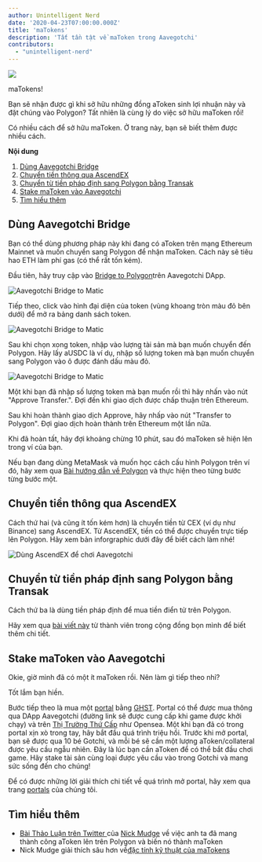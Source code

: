 ```yaml
---
author: Unintelligent Nerd
date: '2020-04-23T07:00:00.000Z'
title: 'maTokens'
description: 'Tất tần tật về maToken trong Aavegotchi'
contributors:
  - "unintelligent-nerd"
---
```


<div class="headerImageContainer">
<img class="headerImage" src="/matokens/matoken.png">
<p class="headerImageText">maTokens!</p>
</div>

Bạn sẽ nhận được gì khi sở hữu những đồng aToken sinh lợi nhuận này và đặt chúng vào Polygon? Tất nhiên là cùng lý do việc sở hữu maToken rồi!

Có nhiều cách để sở hữu maToken. Ở trang này, bạn sẽ biết thêm được nhiều cách.

<div class="contentsBox">

**Nội dung**

<ol>
<li><a href=#using-the-aavegotchi-bridge>Dùng Aavegotchi Bridge</a></li>
<li><a href=#bridging-through-ascendex>Chuyển tiền thông qua AscendEX</a></li>
<li><a href=#fiat-to-polygon-using-transak>Chuyển từ tiền pháp định sang Polygon bằng Transak</a></li>
<li><a href=#staking-matokens-into-aavegotchis>Stake maToken vào Aavegotchi</a></li>
<li><a href=#learn-more>Tìm hiểu thêm</a></li>
</ol>

</div>

## Dùng Aavegotchi Bridge

Bạn có thể dùng phương pháp này khi đang có aToken trên mạng Ethereum Mainnet và muốn chuyển sang Polygon để nhận maToken. Cách này sẽ tiêu hao ETH làm phí gas (có thể rất tốn kém).

Đầu tiên, hãy truy cập vào [Bridge to Polygon](https://aavegotchi.com/bridge)trên Aavegotchi DApp.

<img class = "bodyImage" src = "/matokens/bridge-to-matic.png" alt = "Aavegotchi Bridge to Matic" />

Tiếp theo, click vào hình đại diện của token (vùng khoang tròn màu đỏ bên dưới) để mở ra bảng danh sách token.

<img class = "bodyImage" src = "/matokens/select-atoken-to-convert.png" alt = "Aavegotchi Bridge to Matic" />

Sau khi chọn xong token, nhập vào lượng tài sản mà bạn muốn chuyển đến Polygon. Hãy lấy aUSDC là ví dụ, nhập số lượng token mà bạn muốn chuyển sang Polygon vào ô được đánh dấu màu đỏ.

<img class = "bodyImage" src = "/matokens/amount-to-transfer-to-matic.png" alt = "Aavegotchi Bridge to Matic" />

Một khi bạn đã nhập số lượng token mà bạn muốn rồi thì hãy nhấn vào nút "Approve Transfer.". Đợi đến khi giao dịch được chấp thuận trên Ethereum.

Sau khi hoàn thành giao dịch Approve, hãy nhấp vào nút "Transfer to Polygon". Đợi giao dịch hoàn thành trên Ethereum một lần nữa.

Khi đã hoàn tất, hãy đợi khoảng chừng 10 phút, sau đó maToken sẽ hiện lên trong ví của bạn.

Nếu bạn đang dùng MetaMask và muốn học cách cấu hình Polygon trên ví đó, hãy xem qua [Bài hướng dẫn về Polygon](/polygon) và thực hiện theo từng bước từng bước một.

## Chuyển tiền thông qua AscendEX

Cách thứ hai (và cũng ít tốn kém hơn) là chuyển tiền từ CEX (ví dụ như Binance) sang AscendEX. Từ AscendEX, tiền có thể được chuyển trực tiếp lên Polygon. Hãy xem bản inforgraphic dưới đây để biết cách làm nhé!

<img class = "bodyImage" src = "/matokens/Using_AscendEX_and_play_Aavegotchi.jpg" alt = "Dùng AscendEX để chơi Aavegotchi" />

## Chuyển từ tiền pháp định sang Polygon bằng Transak

Cách thứ ba là dùng tiền pháp định để mua tiền điển tử trên Polygon.

Hãy xem qua [bài viết này](https://trasher.substack.com/p/buying-your-tokens-straight-into) từ thành viên trong cộng đồng bọn mình để biết thêm chi tiết.

## Stake maToken vào Aavegotchi

Okie, giờ mình đã có một ít maToken rồi. Nên làm gì tiếp theo nhỉ?

Tốt lắm bạn hiền.

Bước tiếp theo là mua một [portal](/portals) bằng [GHST](/ghst). Portal có thể được mua thông qua DApp Aavegotchi (đường link sẽ được cung cấp khi game được khởi chạy) và trên [Thị Trường Thứ Cấp](/marketplace) như Opensea. Một khi bạn đã có trong portal xịn xò trong tay, hãy bắt đầu quá trình triệu hồi. Trước khi mở portal, bạn sẽ được qua 10 bé Gotchi, và mỗi bé sẽ cần một lượng aToken/collateral được yêu cầu ngẫu nhiên. Đây là lúc bạn cần aToken để có thể bắt đầu chơi game. Hãy stake tài sản cùng loại được yêu cầu vào trong Gotchi và mang sức sống đến cho chúng!

Để có được những lời giải thích chi tiết về quá trình mở portal, hãy xem qua trang [portals](/portals) của chúng tôi.

## Tìm hiểu thêm

* [Bài Thảo Luận trên Twitter ](https://twitter.com/mudgen/status/1352399348219445250) của [Nick Mudge](/team#nick-mudge) về việc anh ta đã mang thành công aToken lên trên Polygon và biến nó thành maToken
* Nick Mudge giải thích sâu hơn về[đặc tính kỹ thuật của maTokens](https://aavegotchi.substack.com/p/aaves-interest-bearing-atokens-on)
